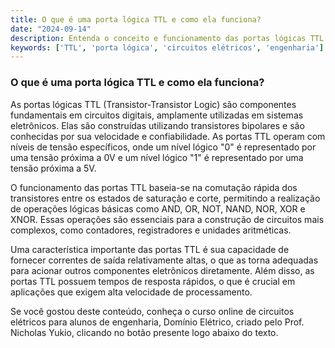 ```yaml
---
title: O que é uma porta lógica TTL e como ela funciona?
date: "2024-09-14"
description: Entenda o conceito e funcionamento das portas lógicas TTL no contexto de circuitos elétricos.
keywords: ['TTL', 'porta lógica', 'circuitos elétricos', 'engenharia']
---
```


### O que é uma porta lógica TTL e como ela funciona?

As portas lógicas TTL (Transistor-Transistor Logic) são componentes fundamentais em circuitos digitais, amplamente utilizadas em sistemas eletrônicos. Elas são construídas utilizando transistores bipolares e são conhecidas por sua velocidade e confiabilidade. As portas TTL operam com níveis de tensão específicos, onde um nível lógico "0" é representado por uma tensão próxima a 0V e um nível lógico "1" é representado por uma tensão próxima a 5V.

O funcionamento das portas TTL baseia-se na comutação rápida dos transistores entre os estados de saturação e corte, permitindo a realização de operações lógicas básicas como AND, OR, NOT, NAND, NOR, XOR e XNOR. Essas operações são essenciais para a construção de circuitos mais complexos, como contadores, registradores e unidades aritméticas.

Uma característica importante das portas TTL é sua capacidade de fornecer correntes de saída relativamente altas, o que as torna adequadas para acionar outros componentes eletrônicos diretamente. Além disso, as portas TTL possuem tempos de resposta rápidos, o que é crucial em aplicações que exigem alta velocidade de processamento.

Se você gostou deste conteúdo, conheça o curso online de circuitos elétricos para alunos de engenharia, Domínio Elétrico, criado pelo Prof. Nicholas Yukio, clicando no botão presente logo abaixo do texto.